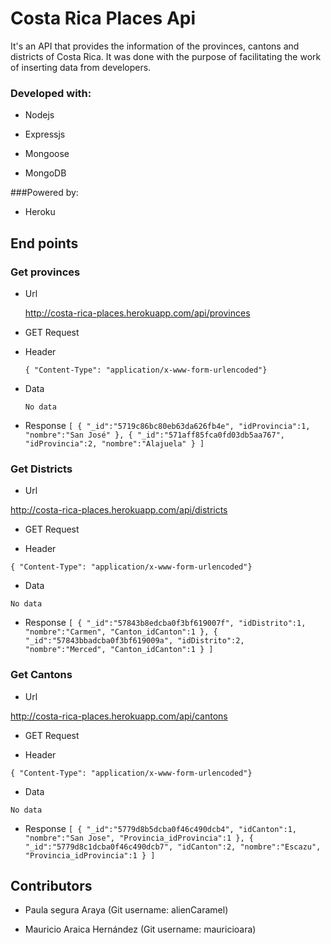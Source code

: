 # Costa Rica Places Api

It's an API that provides the information of the provinces, cantons and districts of Costa Rica. It was done with the purpose of facilitating the work of inserting data from developers.

### Developed with:

* Nodejs

* Expressjs

* Mongoose

* MongoDB

###Powered by:

* Heroku

## End points

### Get provinces

* Url

  http://costa-rica-places.herokuapp.com/api/provinces

* GET Request

* Header

  `{ "Content-Type": "application/x-www-form-urlencoded"}`

* Data

  `No data`

* Response
  `[
    {
      "_id":"5719c86bc80eb63da626fb4e",
      "idProvincia":1,
      "nombre":"San José"
    },
    {
      "_id":"571aff85fca0fd03db5aa767",
      "idProvincia":2,
      "nombre":"Alajuela"
    }
   ]`

### Get Districts

* Url

 http://costa-rica-places.herokuapp.com/api/districts

* GET Request

* Header

 `{ "Content-Type": "application/x-www-form-urlencoded"}`

* Data

 `No data`

* Response
 `[
   {
     "_id":"57843b8edcba0f3bf619007f",
     "idDistrito":1,
     "nombre":"Carmen",
     "Canton_idCanton":1
   },
   {
     "_id":"57843bbadcba0f3bf619009a",
     "idDistrito":2,
     "nombre":"Merced",
     "Canton_idCanton":1
   }
  ]`


### Get Cantons

* Url

 http://costa-rica-places.herokuapp.com/api/cantons

* GET Request

* Header

 `{ "Content-Type": "application/x-www-form-urlencoded"}`

* Data

 `No data`

* Response
 `[
   {
     "_id":"5779d8b5dcba0f46c490dcb4",
     "idCanton":1,
     "nombre":"San Jose",
     "Provincia_idProvincia":1
   },
   {
     "_id":"5779d8c1dcba0f46c490dcb7",
     "idCanton":2,
     "nombre":"Escazu",
     "Provincia_idProvincia":1
   }
  ]`

## Contributors

* Paula segura Araya (Git username: alienCaramel)

* Mauricio Araica Hernández (Git username: mauricioara)
